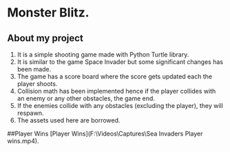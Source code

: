 # Monster Blitz.




## About my project
<ol>
    <li>It is a simple shooting game made with Python Turtle library.</li>
    <li>It is similar to the game Space Invader but some significant changes has been made.</li>
    <li>The game has a score board where the score gets updated each the player shoots.</li>
    <li>Collision math has been implemented hence if the player collides with an enemy or any other obstacles, the game end.</li>
    <li>If the enemies collide with any obstacles (excluding the player), they will respawn.</li>
    <li>The assets used here are borrowed.</li>
</ol>

##Player Wins
[Player Wins](F:\Videos\Captures\Sea Invaders Player wins.mp4).